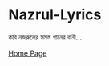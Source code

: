 Nazrul-Lyrics
=============

কবি নজরুলের সমস্ত গানের বানী...

[Home Page](http://bzaman.github.io/Nazrul-Lyrics/)
